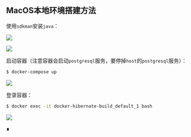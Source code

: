 ## MacOS本地环境搭建方法

使用`sdkman`安装`java`：

![](https://raw.githubusercontent.com/liweinan/docker-hibernate-build/master/imgs/5EC14C85-DD4C-4E71-815B-DD526E54B60E.png)

![](https://raw.githubusercontent.com/liweinan/docker-hibernate-build/master/imgs/F952E79C-45AB-4555-8A49-0DB888D57C8F.png)

启动容器（注意容器会启动`postgresql`服务，要停掉`host`的`postgresql`服务）：

```bash
$ docker-compose up
```

![](https://raw.githubusercontent.com/liweinan/docker-hibernate-build/master/imgs/DBB8F4FE-B9A1-47EC-945D-599E97BE5CC7.png)

登录容器：

```bash
$ docker exec -it docker-hibernate-build_default_1 bash
```

![](https://raw.githubusercontent.com/liweinan/docker-hibernate-build/master/imgs/17ADF2D1-BCCB-484D-9373-B6DF8AC4A4EF.png)

∎
